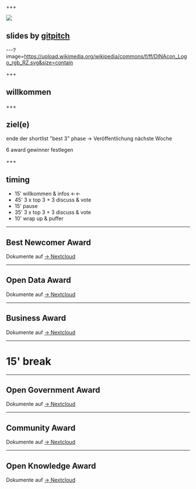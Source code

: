 +++

![](http://api.qrserver.com/v1/create-qr-code/?data=https%3A%2F%2Fgithub.com%2Fdinacon%2Fawards%2Fblob%2Fmaster%2F2020%2Fslides%2Fworkshop%2FPITCHME.md&ecc=L)

## slides by [gitpitch](https://gitpitch.com)

---?image=https://upload.wikimedia.org/wikipedia/commons/f/ff/DINAcon_Logo_rgb_RZ.svg&size=contain

+++

## willkommen

+++ 

## ziel(e)

ende der shortlist "best 3" phase → Veröffentlichung nächste Woche

6 award gewinner festlegen

+++

## timing

 - 15' willkommen & infos ←←
 - 45' 3 x top 3 + 3 discuss & vote
 - 15' pause
 - 35' 3 x top 3 +  3 discuss & vote
 - 10' wrap up & puffer

--- 

## Best Newcomer Award

Dokumente auf [→ Nextcloud](https://nextcloud.fdn-tools.inf.unibe.ch/index.php/s/RsgfEYtwBqiDzYk)

---

## Open Data Award

Dokumente auf [→ Nextcloud](https://nextcloud.fdn-tools.inf.unibe.ch/index.php/s/rjs63P5KdsHSmZm)

--- 

## Business Award

Dokumente auf [→ Nextcloud](https://nextcloud.fdn-tools.inf.unibe.ch/index.php/s/bXqE5TW3YeC8DbQ)

---

# 15' break

--- 

## Open Government Award

Dokumente auf [→ Nextcloud](https://nextcloud.fdn-tools.inf.unibe.ch/index.php/s/YFKAMkFTi4HL2xG)

--- 

## Community Award

Dokumente auf [→ Nextcloud](https://nextcloud.fdn-tools.inf.unibe.ch/index.php/s/KD9HJftycizKofY)

--- 

## Open Knowledge Award

Dokumente auf [→ Nextcloud](https://nextcloud.fdn-tools.inf.unibe.ch/index.php/s/Z7gJx8LrEfnSw72)
